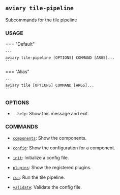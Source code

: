 <style>
  .md-sidebar--secondary { visibility: hidden }
</style>

## `aviary tile-pipeline`

Subcommands for the tile pipeline

### **USAGE**

=== "Default"

    ```
    aviary tile-pipeline [OPTIONS] COMMAND [ARGS]...
    ```

=== "Alias"

    ```
    aviary tile [OPTIONS] COMMAND [ARGS]...
    ```

### **OPTIONS**

- `--help`: Show this message and exit.

### **COMMANDS**

- [`components`][components]: Show the components.
- [`config`][config]: Show the configuration for a component.
- [`init`][init]: Initialize a config file.
- [`plugins`][plugins]: Show the registered plugins.
- [`run`][run]: Run the tile pipeline.
- [`validate`][validate]: Validate the config file.

  [components]: tile_pipeline_components.md
  [config]: tile_pipeline_config.md
  [init]: tile_pipeline_init.md
  [plugins]: tile_pipeline_plugins.md
  [run]: tile_pipeline_run.md
  [validate]: tile_pipeline_validate.md
